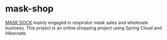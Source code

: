 # mask-shop
[MASK DOCK](http://maskdock.com/) mainly engaged in respirator mask sales and wholesale business. 
This project is an online shopping project using Spring Cloud and Hibernate.
